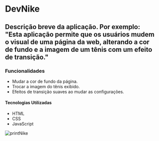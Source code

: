  <h1>DevNike</h1>

<h2>Descrição breve da aplicação. Por exemplo: "Esta aplicação permite que os usuários mudem o visual de uma página da web, alterando a cor de fundo e a imagem de um tênis com um efeito de transição."</h2>

<h3>Funcionalidades</h3>

- Mudar a cor de fundo da página.
- Trocar a imagem do tênis exibido.
- Efeitos de transição suaves ao mudar as configurações.

<h4>Tecnologias Utilizadas</h4>

- HTML
- CSS
- JavaScript

![printNike](https://github.com/user-attachments/assets/3cb872d3-6051-4934-9167-29233e69ad53)
